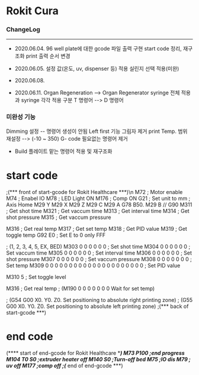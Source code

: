 Rokit Cura
====
### ChangeLog
------------

- 2020.06.04.
96 well plate에 대한 gcode 파일 출력 구현
start code 정리, 재구조화
print 출력 순서 변경

- 2020.06.05.
설정 값(온도, uv, dispenser 등) 적용
실린지 선택 적용(미완)

- 2020.06.08.

- 2020.06.11.
Organ Regeneration --> Organ Regenerator
syringe 전체 적용과 syringe 각각 적용 구분
T 명령어 --> D 명령어 




### 미완성 기능
Dimming 설정 -- 명령어 생성이 안됨
Left first 기능
그림자 제거
print Temp. 범위 재설정 --> (-10 ~ 350)
G- code 필요없는 명령어 제거
* Build 플레이트 맡는 명령어 적용 및 재구조화







# start code 
;(*** front of start-gcode for Rokit Healthcare ***)\n
M72 ; Motor enable 
M74 ;  Enabel IO 
M78 ; LED Light ON 
M176 ; Comp ON 
G21 ; Set unit to mm 
; Axis Home
M29 Y
M29 X
M29 Z
M29 C
M29 A
G78 B50.
M29 B
// G90
M311 ; Get shot time
M321 ; Get vaccum time
M313 ; Get interval time
M314 ; Get shot pressure
M315 ; Get vaccum pressure

M316 ; Get real temp
M317 ; Get set temp
M318 ; Get PID value
M319 ; Get toggle temp
G92 E0 ; Set E to 0 only FFF

; (1, 2, 3, 4, 5, EX, BED)
M303 0 0 0 0 0 0 ; Set shot time
M304 0 0 0 0 0 0 ; Set vaccum time
M305 0 0 0 0 0 0 ; Set interval time
M306 0 0 0 0 0 0 ; Set shot pressure
M307 0 0 0 0 0 0 ; Set vaccum pressure
M308 0 0 0 0 0 0 0 ; Set temp
M309 0 0 0 0 0 0 0 0 0 0 0 0 0 0 0 0 0 0 0 0 0 ; Set PID value

M310 5 ; Set toggle level

M316 ; Get real temp 
; (M190 0 0 0 0 0 0 0 Wait for set temp)

; (G54 G00 X0. Y0. Z0. Set positioning to absolute right printing zone)
; (G55 G00 X0. Y0. Z0. Set positioning to absolute left printing zone)
;(*** back of start-gcode ***)


# end code
(**** start of end-gcode for Rokit Healthcare ****)
M73 P100 ;end progress
M104 T0 S0 ;extruder heater off
M140 S0 ;Turn-off bed
M75 ;IO dis 
M79 ; uv off
M177 ;comp off
;(*** end of end-gcode ***)